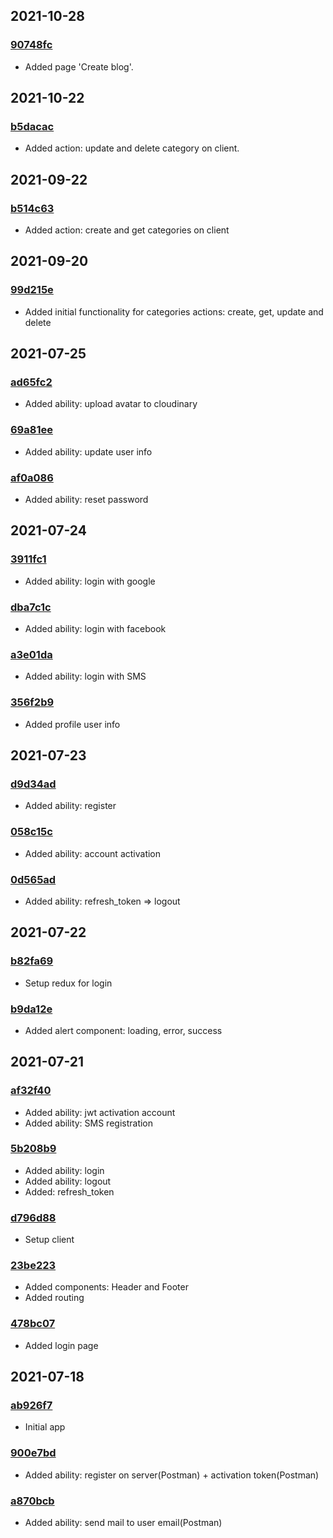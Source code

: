 ## 2021-10-28

### [90748fc](https://github.com/nikitababko/blog/commit/90748fcdd5414530229c48747f1d3586db7e8c4a)

- Added page 'Create blog'.

## 2021-10-22

### [b5dacac](https://github.com/nikitababko/blog/commit/b5dacac72ef164b8c3b0a14dd3c05f1de8419a6e)

- Added action: update and delete category on client.

## 2021-09-22

### [b514c63](https://github.com/nikitababko/blog/commit/b514c633704b91c0d4a7d67ca4dfb39556d886b5)

- Added action: create and get categories on client

## 2021-09-20

### [99d215e](https://github.com/nikitababko/blog/commit/99d215e027e9634c707b822e79d0125ef0377ee3)

- Added initial functionality for categories actions: create, get, update and delete

## 2021-07-25

### [ad65fc2](https://github.com/nikitababko/blog/commit/ad65fc2b020140fa6134baa105b7d3513026a0bb)

- Added ability: upload avatar to cloudinary

### [69a81ee](https://github.com/nikitababko/blog/commit/69a81eec8354a47c9be1993720525bd8f28af687)

- Added ability: update user info

### [af0a086](https://github.com/nikitababko/blog/commit/af0a086fb8c07208b94cafdf8c5fa5637e2c3db2)

- Added ability: reset password

## 2021-07-24

### [3911fc1](https://github.com/nikitababko/blog/commit/3911fc18921da02f89799a1edb9f951a81d73eb9)

- Added ability: login with google

### [dba7c1c](https://github.com/nikitababko/blog/commit/dba7c1c150c69f4533843256814adbf705c0938e)

- Added ability: login with facebook

### [a3e01da](https://github.com/nikitababko/blog/commit/a3e01dabe340b0b307d9ba41276bca66be8b0557)

- Added ability: login with SMS

### [356f2b9](https://github.com/nikitababko/blog/commit/356f2b9b10c32db8621c118005b18fa75e1317db)

- Added profile user info

## 2021-07-23

### [d9d34ad](https://github.com/nikitababko/blog/commit/d9d34adfb78946c9adbda65a6d9a7c6e53d57831)

- Added ability: register

### [058c15c](https://github.com/nikitababko/blog/commit/058c15c2b0d8c916cbc3f4edd581e0c38c54f750)

- Added ability: account activation

### [0d565ad](https://github.com/nikitababko/blog/commit/0d565ad61d3a88d0ff4fb3e8c7854b1f0319fc17)

- Added ability: refresh_token => logout

## 2021-07-22

### [b82fa69](https://github.com/nikitababko/blog/commit/b82fa6969c6186842ac83c3f31c2f70bb4bc962d)

- Setup redux for login

### [b9da12e](https://github.com/nikitababko/blog/commit/b9da12e809e4a3dc5fc3457c7dbdce42ec130ddd)

- Added alert component: loading, error, success

## 2021-07-21

### [af32f40](https://github.com/nikitababko/blog/commit/af32f40d740e6c00e4982296f1aa11532e101ff8)

- Added ability: jwt activation account
- Added ability: SMS registration

### [5b208b9](https://github.com/nikitababko/blog/commit/5b208b93548baec40121facddcac43f85497def6)

- Added ability: login
- Added ability: logout
- Added: refresh_token

### [d796d88](https://github.com/nikitababko/blog/commit/d796d889fd7158c9cfeb5b41d3b4a24f612bc5f1)

- Setup client

### [23be223](https://github.com/nikitababko/blog/commit/23be22317173265827a3390c362a535acbb9715a)

- Added components: Header and Footer
- Added routing

### [478bc07](https://github.com/nikitababko/blog/commit/478bc07d4cc1559e3966fc9d3b8e87cf8bd621f5)

- Added login page

## 2021-07-18

### [ab926f7](https://github.com/nikitababko/blog/commit/ab926f7175cabb2edc170f939fcef0254495fbeb)

- Initial app

### [900e7bd](https://github.com/nikitababko/blog/commit/900e7bd72d4c58bb5a9576806580dab926bdfe13)

- Added ability: register on server(Postman) + activation token(Postman)

### [a870bcb](https://github.com/nikitababko/blog/commit/a870bcb8aa58fecf7c8cb6bfda76359267a955e1)

- Added ability: send mail to user email(Postman)
